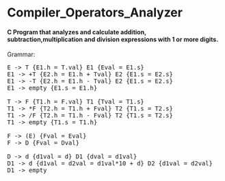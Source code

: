 # Compiler_Operators_Analyzer
#### C Program that analyzes and calculate addition, subtraction,multiplication and division expressions with 1 or more digits. 

Grammar: 

<pre>
E -> T {E1.h = T.val} E1 {Eval = E1.s}
E1 -> +T {E2.h = E1.h + Tval} E2 {E1.s = E2.s}
E1 -> -T {E2.h = E1.h - Tval} E2 {E1.s = E2.s}
E1 -> empty {E1.s = E1.h}

T -> F {T1.h = F.val} T1 {Tval = T1.s}
T1 -> *F {T2.h = T1.h + Fval} T2 {T1.s = T2.s}
T1 -> /F {T2.h = T1.h - Fval} T2 {T1.s = T2.s}
T1 -> empty {T1.s = T1.h}

F -> (E) {Fval = Eval}
F -> D {Fval = Dval}

D -> d {d1val = d} D1 {dval = d1val}
D1 -> d {d1val = d2val = d1val*10 + d} D2 {d1val = d2val}
D1 -> empty
 </pre>
